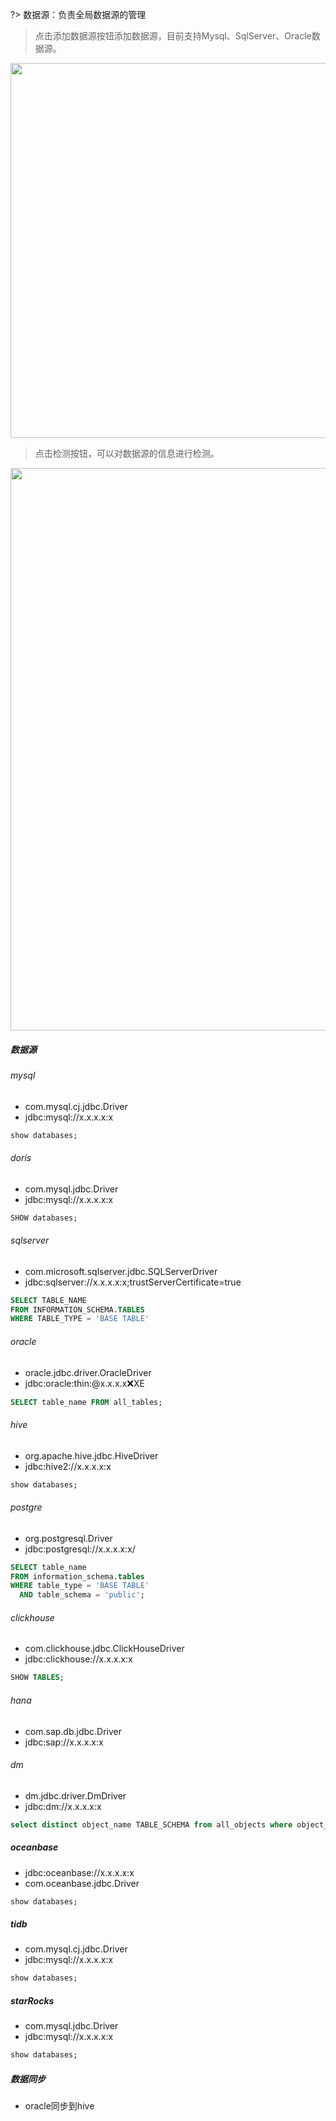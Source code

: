 ?> 数据源：负责全局数据源的管理

> 点击添加数据源按钮添加数据源，目前支持Mysql、SqlServer、Oracle数据源。

<img src="https://img.isxcode.com/picgo/20230415165732.png" width="600">

> 点击检测按钮，可以对数据源的信息进行检测。

<img src="https://img.isxcode.com/picgo/20230415165655.png" width="900">

##### 数据源

###### mysql

- com.mysql.cj.jdbc.Driver
- jdbc:mysql://x.x.x.x:x

```sql
show databases;
```

###### doris

- com.mysql.jdbc.Driver
- jdbc:mysql://x.x.x.x:x

```sql
SHOW databases;
```

###### sqlserver

- com.microsoft.sqlserver.jdbc.SQLServerDriver
- jdbc:sqlserver://x.x.x.x:x;trustServerCertificate=true

```sql
SELECT TABLE_NAME
FROM INFORMATION_SCHEMA.TABLES
WHERE TABLE_TYPE = 'BASE TABLE'
```

###### oracle

- oracle.jdbc.driver.OracleDriver
- jdbc:oracle:thin:@x.x.x.x:x:XE

```sql
SELECT table_name FROM all_tables;
```

###### hive

- org.apache.hive.jdbc.HiveDriver
- jdbc:hive2://x.x.x.x:x

```sql
show databases;
```

###### postgre

- org.postgresql.Driver
- jdbc:postgresql://x.x.x.x:x/

```sql
SELECT table_name
FROM information_schema.tables
WHERE table_type = 'BASE TABLE'
  AND table_schema = 'public';
```

###### clickhouse

- com.clickhouse.jdbc.ClickHouseDriver
- jdbc:clickhouse://x.x.x.x:x

```sql
SHOW TABLES;
```

###### hana

- com.sap.db.jdbc.Driver
- jdbc:sap://x.x.x.x:x


###### dm

- dm.jdbc.driver.DmDriver
- jdbc:dm://x.x.x.x:x

```sql
select distinct object_name TABLE_SCHEMA from all_objects where object_type = 'SCH';
```

##### oceanbase

- jdbc:oceanbase://x.x.x.x:x
- com.oceanbase.jdbc.Driver

```sql
show databases;
```

##### tidb

- com.mysql.cj.jdbc.Driver
- jdbc:mysql://x.x.x.x:x

```sql
show databases;
```

##### starRocks

- com.mysql.jdbc.Driver
- jdbc:mysql://x.x.x.x:x

```sql
show databases;
```

##### 数据同步

- oracle同步到hive

```sql

```
